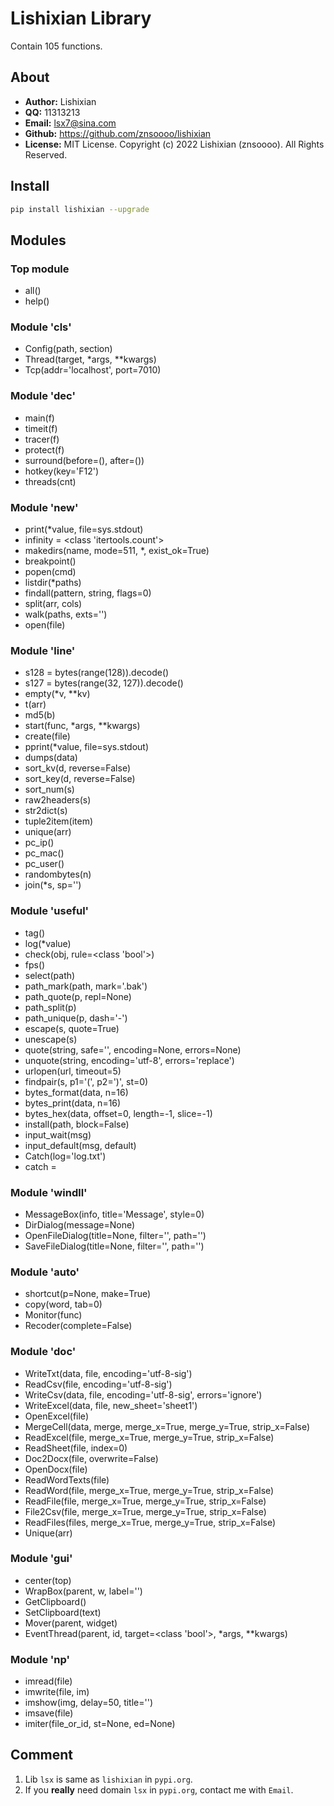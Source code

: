 # Lishixian Library
Contain 105 functions.


## About
- __Author:__ Lishixian
- __QQ:__ 11313213
- __Email:__ lsx7@sina.com
- __Github:__ https://github.com/znsoooo/lishixian
- __License:__ MIT License. Copyright (c) 2022 Lishixian (znsoooo). All Rights Reserved.


## Install
```bash
pip install lishixian --upgrade
```


## Modules

### Top module
- all()
- help()

### Module 'cls'
- Config(path, section)
- Thread(target, *args, **kwargs)
- Tcp(addr='localhost', port=7010)

### Module 'dec'
- main(f)
- timeit(f)
- tracer(f)
- protect(f)
- surround(before=(), after=())
- hotkey(key='F12')
- threads(cnt)

### Module 'new'
- print(*value, file=sys.stdout)
- infinity = <class 'itertools.count'>
- makedirs(name, mode=511, *, exist_ok=True)
- breakpoint()
- popen(cmd)
- listdir(*paths)
- findall(pattern, string, flags=0)
- split(arr, cols)
- walk(paths, exts='')
- open(file)

### Module 'line'
- s128 = bytes(range(128)).decode()
- s127 = bytes(range(32, 127)).decode()
- empty(*v, **kv)
- t(arr)
- md5(b)
- start(func, *args, **kwargs)
- create(file)
- pprint(*value, file=sys.stdout)
- dumps(data)
- sort_kv(d, reverse=False)
- sort_key(d, reverse=False)
- sort_num(s)
- raw2headers(s)
- str2dict(s)
- tuple2item(item)
- unique(arr)
- pc_ip()
- pc_mac()
- pc_user()
- randombytes(n)
- join(*s, sp='')

### Module 'useful'
- tag()
- log(*value)
- check(obj, rule=<class 'bool'>)
- fps()
- select(path)
- path_mark(path, mark='.bak')
- path_quote(p, repl=None)
- path_split(p)
- path_unique(p, dash='-')
- escape(s, quote=True)
- unescape(s)
- quote(string, safe='', encoding=None, errors=None)
- unquote(string, encoding='utf-8', errors='replace')
- urlopen(url, timeout=5)
- findpair(s, p1='(', p2=')', st=0)
- bytes_format(data, n=16)
- bytes_print(data, n=16)
- bytes_hex(data, offset=0, length=-1, slice=-1)
- install(path, block=False)
- input_wait(msg)
- input_default(msg, default)
- Catch(log='log.txt')
- catch = <Catch object>

### Module 'windll'
- MessageBox(info, title='Message', style=0)
- DirDialog(message=None)
- OpenFileDialog(title=None, filter='', path='')
- SaveFileDialog(title=None, filter='', path='')

### Module 'auto'
- shortcut(p=None, make=True)
- copy(word, tab=0)
- Monitor(func)
- Recoder(complete=False)

### Module 'doc'
- WriteTxt(data, file, encoding='utf-8-sig')
- ReadCsv(file, encoding='utf-8-sig')
- WriteCsv(data, file, encoding='utf-8-sig', errors='ignore')
- WriteExcel(data, file, new_sheet='sheet1')
- OpenExcel(file)
- MergeCell(data, merge, merge_x=True, merge_y=True, strip_x=False)
- ReadExcel(file, merge_x=True, merge_y=True, strip_x=False)
- ReadSheet(file, index=0)
- Doc2Docx(file, overwrite=False)
- OpenDocx(file)
- ReadWordTexts(file)
- ReadWord(file, merge_x=True, merge_y=True, strip_x=False)
- ReadFile(file, merge_x=True, merge_y=True, strip_x=False)
- File2Csv(file, merge_x=True, merge_y=True, strip_x=False)
- ReadFiles(files, merge_x=True, merge_y=True, strip_x=False)
- Unique(arr)

### Module 'gui'
- center(top)
- WrapBox(parent, w, label='')
- GetClipboard()
- SetClipboard(text)
- Mover(parent, widget)
- EventThread(parent, id, target=<class 'bool'>, *args, **kwargs)

### Module 'np'
- imread(file)
- imwrite(file, im)
- imshow(img, delay=50, title='')
- imsave(file)
- imiter(file_or_id, st=None, ed=None)


## Comment
1. Lib `lsx` is same as `lishixian` in `pypi.org`.
2. If you **really** need domain `lsx` in `pypi.org`, contact me with `Email`.
